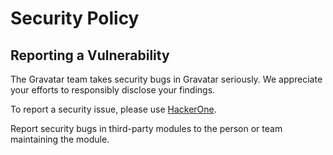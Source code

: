 # Security Policy

## Reporting a Vulnerability

The Gravatar team takes security bugs in Gravatar seriously. We appreciate your efforts to responsibly disclose your findings.

To report a security issue, please use [HackerOne](https://hackerone.com/automattic).

Report security bugs in third-party modules to the person or team maintaining the module.
